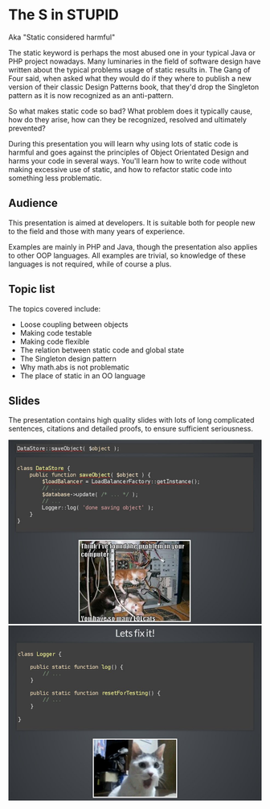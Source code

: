 # The S in STUPID

Aka "Static considered harmful"

The static keyword is perhaps the most abused one in your typical Java or PHP project nowadays.
Many luminaries in the field of software design have written about the typical problems usage
of static results in. The Gang of Four said, when asked what they would do if they where
to publish a new version of their classic Design Patterns book, that they'd drop the Singleton
pattern as it is now recognized as an anti-pattern.

So what makes static code so bad? What problem does it typically cause, how do they arise,
how can they be recognized, resolved and ultimately prevented?

During this presentation you will learn why using lots of static code is harmful and goes
against the principles of Object Orientated Design and harms your code in several ways.
You'll learn how to write code without making excessive use of static, and how to refactor
static code into something less problematic.

## Audience

This presentation is aimed at developers. It is suitable both for people new to the
field and those with many years of experience.

Examples are mainly in PHP and Java, though the presentation also applies to
other OOP languages. All examples are trivial, so knowledge of these languages
is not required, while of course a plus.

## Topic list

The topics covered include:

* Loose coupling between objects
* Making code testable
* Making code flexible
* The relation between static code and global state
* The Singleton design pattern
* Why math.abs is not problematic
* The place of static in an OO language

## Slides

The presentation contains high quality slides with lots of long complicated
sentences, citations and detailed proofs, to ensure sufficient seriousness.

<img src="img/preview/slides-cat.jpeg" />

<img src="img/preview/slides-omg.jpeg" />